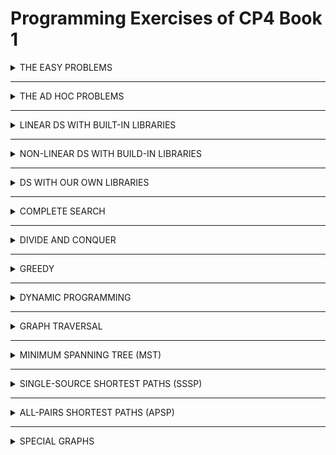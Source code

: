 # Programming Exercises of CP4 Book 1

<!-- ### THE EASY PROBLEMS -->
<details>
    <summary>THE EASY PROBLEMS</summary>

<details><summary>I/O + Sequences Only</summary>

1. Entry Level: Kattis - hello ✅
2. UVa 10071 - Back to High School
3. UVa 11614 - Etruscan Warriors
4. Kattis - r2
</details>
<details><summary>Repetition Only</summary>

1. Entry Level: Kattis - timeloop
2. UVa 01124 - Celebrity Jeopardy
3. UVa 11044 - Searching for Nessy
4. Kattis - different
</details>
<details><summary>Selection Only</summary>

1. Entry Level: Kattis - moscowdream
2. Kattis - isithalloween
3. Kattis - onechicken
4. Kattis - quadrant
</details>
<details><summary>Multiple Test Cases + Selection</summary>

1. Entry Level: Kattis - oddities
2. UVa 11172 - Relational Operators
3. UVa 12372 - Packing for Holiday
4. Kattis - helpaphd
</details>
<details><summary>Control Flow</summary>

1. Entry Level: Kattis - statistics
2. UVa 11764 - Jumping Mario
3. UVa 12279 - Emoogle Balance
4. Kattis - oddgnome
</details>
<details><summary>Function</summary>

1. Entry Level: Kattis - mia
2. UVa 10424 - Love Calculator
3. UVa 11332 - Summing Digits
4. Kattis - filip
</details>
<details><summary>1D Array Manipulation, Easier</summary>

1. Entry Level: Kattis - lostlineup
2. UVa 11679 - Sub-prime
3. UVa 12015 - Google is Feeling Lucky
4. Kattis - acm
</details>
<details><summary>Easy</summary>

1. Entry Level: Kattis - hissingmicrophone
2. UVa 12658 - Character Recognition
3. UVa 12696 - Cabin Baggage
4. Kattis - pokerhand
</details>
<details><summary>Still Easy</summary>

1. Entry Level: Kattis - bubbletea
2. UVa 11559 - Event Planning
3. UVa 11683 - Laser Sculpture
4. Kattis - bossbattle
</details>
<details><summary>Medium</summary>

1. Entry Level: Kattis - basicprogramming1
2. UVa 12157 - Tariff Plan
3. UVa 12643 - Tennis Rounds
4. Kattis - battlesimulation
</details>

</details>

<hr>
<!-- ### THE AD HOC PROBLEMS --> 
<details>
    <summary>THE AD HOC PROBLEMS</summary>

<details><summary>Game (Card)</summary>

1. Entry Level: UVa 10646 - What is the Card?
2. UVa 12247 - Jollo
3. Kattis - bela
4. Kattis - memorymatch
</details>
<details><summary>Game (Chess)</summary>

1. Entry Level: UVa 00278 - Chess
2. UVa 00696 - How Many Knights
3. Kattis - empleh
4. Kattis - helpme
</details>
<details><summary>Game (Others), Easier</summary>

1. Entry Level: UVa 10189 - Minesweeper
2. UVa 00947 - Master Mind Helper
3. Kattis - connectthedots
4. Kattis - gamerank
</details>
<details><summary>Interesting Real Life Problems, Harder</summary>

1. Entry Level: UVa 00706 - LC-Display  
2. UVa 11279 - Keyboard Comparison  
3. Kattis - creditcard  
4. Kattis - workout
</details>
<details><summary>Time, Easier</summary>

1. Entry Level: Kattis - marswindow  
2. UVa 00579 - Clock Hands  
3. UVa 12148 - Electricity  
4. Kattis - friday  
</details>
<details><summary>Time, Harder</summary>

1. Entry Level: Kattis - timezones  
2. UVa 10942 - Can of Beans  
3. UVa 11947 - Cancer or Scorpio  
4. Kattis - birthdayboy  
</details>
<details><summary>Roman Numerals</summary>

1. Entry Level: UVa 00759 - The Return of the Roman Empire
2. UVa 12397 - Roman Numerals
3. Kattis - rimski
4. Kattis - romanholidays
</details>
<details><summary>Cipher/Encode/Encrypt/Decode/Decrypt, Easier</summary>

1. Entry Level: UVa 13145 - Wuymul Wixcha
2. UVa 11278 - One-Handed Typist
3. UVa 12896 - Mobile SMS
4. Kattis - t9spelling
</details>
<details><summary>Cipher/Encode/Encrypt/Decode/Decrypt, Medium</summary>

1. Entry Level: Kattis - secretmessage
2. UVa 00245 - Uncompress
3. UVa 11787 - Numeral Hieroglyphs
4. Kattis - anewalphabet
</details>
<details><summary>Input Parsing (Iterative)</summary>

1. Entry Level: UVa 11878 - Homework Checker
2. UVa 00397 - Equation Elation
3. UVa 01200 - A DP Problem
4. Kattis - timebomb
</details>
<details><summary>Output Formatting, Easier</summary>

1. Entry Level: UVa 00488 - Triangle Wave
2. UVa 10500 - Robot maps
3. UVa 12364 - In Braille
4. Kattis - musicalnotation
</details>
<details><summary>Time Waster Problems, Easier</summary>

1. Entry Level: Kattis - asciiaddition
2. UVa 11638 - Temperature Monitoring
3. UVa 12608 - Garbage Collection
4. Kattis - pachydermpeanutpacking
</details>
<details><summary>Time Waster Problems, Harder</summary>

1. Entry Level: UVa 10188 - Automated Judge Script
2. UVa 00405 - Message Routing
3. Kattis - froggie
4. Kattis - windows
</details>
</details>

<hr>
<!-- ### LINEAR DS WITH BUILT-IN LIBRARIES -->
<details>
    <summary>LINEAR DS WITH BUILT-IN LIBRARIES</summary>
    
<details><summary>1D Array Manipulation, Medium</summary>

1. Entry Level: Kattis - jollyjumpers  
2. UVa 12150 - Pole Position  
3. UVa 12356 - Army Buddies  
4. Kattis - greedilyincreasing  
</details>
<details><summary>1D Array Manipulation, Harder</summary>

1. Entry Level: UVa 10978 - Let’s Play Magic  
2. UVa 11222 - Only I did it  
3. Kattis - mastermind  
4. Kattis - pivot  
</details>
<details><summary>2D Array Manipulation, Easier</summary>

1. Entry Level: Kattis - epigdanceo↵  
2. UVa 11581 - Grid Successors  
3. UVa 12667 - Last Blood  
4. Kattis - nineknights  
</details>
<details><summary>2D Array Manipulation, Harder</summary>

1. Entry Level: Kattis - 2048  
2. UVa 00466 - Mirror Mirror  
3. UVa 11360 - Have Fun with Matrices  
4. Kattis - flagquiz  
</details>
<details><summary>Sorting, Easier</summary>

1. Entry Level: Kattis - basicprogramming2  
2. UVa 12541 - Birthdates  
3. UVa 12709 - Falling Ants  
4. Kattis - mjehuric  
</details>
<details><summary>Sorting, Harder</summary>

1. Entry Level: Kattis - sortofsorting  
2. UVa 01610 - Party Games  
3. UVa 11321 - Sort Sort and Sort  
4. Kattis - dyslectionary  
</details>
<details><summary>Special Sorting Problems</summary>

1. Entry Level: UVa 11462 - Age Sort  
2. UVa 11495 - Bubbles and Buckets  
3. Kattis - bread  
4. Kattis - magicsequence  
</details>
<details><summary>Bit Manipulation</summary>

1. Entry Level: UVa 11933 - Splitting Numbers  
2. UVa 12571 - Brother & Sisters  
3. Kattis - deathstar  
4. Kattis - snapperhard  
</details>
<details><summary>Big Integer26</summary>

1. Entry Level: UVa 10925 - Krakovia  
2. UVa 10523 - Very Easy  
3. Kattis - primaryarithmetic  
4. Kattis - wizardofodds  
</details>
<details><summary>Stack</summary>

1. Entry Level: Kattis - evenup  
2. UVa 00514 - Rails  
3. UVa 01062 - Containers  
4. Kattis - restaurant  
</details>
<details><summary>Special Stack-based Problems</summary>

1. Entry Level: UVa 00551 - Nesting a Bunch of...  
2. UVa 00673 - Parentheses Balance  
3. Kattis - bungeebuilder  
4. Kattis - delimitersoup  
</details>
<details><summary>List/Queue/Deque</summary>

1. Entry Level: Kattis - joinstrings  
2. UVa 11988 - Broken Keyboard ...  
3. UVa 10172 - The Lonesome Cargo ...  
4. Kattis - teque  
</details>
</details>

<hr>
<!-- ### NON-LINEAR DS WITH BUILT-IN LIBRARIES -->
<details>
    <summary>NON-LINEAR DS WITH BUILD-IN LIBRARIES</summary>

<details><summary>Hash Table (set)</summary>

1. Entry Level: Kattis - cd  
2. UVa 10887 - Concatenation of ...  
3. UVa 12049 - Just Prune The List  
4. Kattis - greetingcard  
</details>
<details><summary>Hash Table (map), Easier</summary>

1. Entry Level: Kattis - recount  
2. UVa 00902 - Password Search  
3. UVa 11348 - Exhibition  
4. Kattis - competitivearcadebasketball  
</details>
<details><summary>Hash Table (map), Harder</summary>

1. Entry Level: Kattis - conversationlog  
2. UVa 00417 - Word Index  
3. UVa 10145 - Lock Manager  
4. Kattis - awkwardparty  
</details>
<details><summary>Balanced BST (set)</summary>

1. Entry Level: UVa 10815 - Andy’s First Dictionary  
2. UVa 11136 - Hoax or what  
3. Kattis - bst  
4. Kattis - compoundwords  
</details>
<details><summary>Balanced BST (map)</summary>

1. Entry Level: Kattis - doctorkattis  
2. UVa 10138 - CDVII  
3. UVa 11308 - Bankrupt Baker  
4. Kattis - administrativeproblems  
</details>
<details><summary>Order Statistics Tree</summary>

1. Entry Level: UVa 10909 - Lucky Number  
2. Kattis - babynames  
3. Kattis - continuousmedian  
4. Kattis - cookieselection  
</details>
</details>

<hr>
<!-- ### DS WITH OUR OWN LIBRARIES -->
<details>
    <summary>DS WITH OUR OWN LIBRARIES</summary>

<details><summary>Graph Data Structures Problems</summary>

1. Entry Level: UVa 11991 - Easy Problem from ...  
2. UVa 10895 - Matrix Transpose  
3. Kattis - abinitio  
4. Kattis - traveltheskies  
</details>
<details><summary>Union-Find Disjoint Sets</summary>

1. Entry Level: Kattis - unionfind  
2. UVa 01197 - The Suspects  
3. UVa 01329 - Corporative Network  
4. Kattis - control  
</details>
<details><summary>Tree-related Data Structures</summary>

1. Entry Level: Kattis - fenwick  
2. UVa 11402 - Ahoy, Pirates  
3. UVa 11423 - Cache Simulator  
4. Kattis - supercomputer  
</details>
</details>

<hr>
<!-- ### COMPLETE SEARCH -->
<details>
    <summary>COMPLETE SEARCH</summary>

<details><summary>Pre-calculate-able</summary>

1. Entry Level: UVa 00750 - 8 Queens Chess ...  
2. UVa 10128 - Queue  
3. Kattis - cardtrick2  
4. Kattis - sgcoin  
</details>
<details><summary>Iterative (Two Nested Loops)</summary>

1. Entry Level: Kattis - pet  
2. UVa 00592 - Island of Logic  
3. UVa 01588 - Kickdown  
4. Kattis - blackfriday  
</details>
<details><summary>Iterative (Three or More Nested Loops, Easier)</summary>

1. Entry Level: UVa 00441 - Lotto  
2. UVa 12515 - Movie Police  
3. Kattis - cudoviste  
4. Kattis - npuzzle  
</details>
<details><summary>Iterative (Three or More Nested Loops, Harder)</summary>

1. Entry Level: UVa 00386 - Perfect Cubes  
2. UVa 11236 - Grocery Store  
3. Kattis - calculatingdartscores  
4. Kattis - tautology  
</details>
<details><summary>Iterative (Permutation)</summary>

1. Entry Level: UVa 11742 - Social Constraints  
2. UVa 00234 - Switching Channels  
3. Kattis - dancerecital  
4. Kattis - dreamer  
</details>
<details><summary>Iterative (Combination)</summary>

1. Entry Level: UVa 00639 - Don’t Get Rooked  
2. UVa 11659 - Informants  
3. Kattis - geppetto  
4. Kattis - squaredeal  
</details>
<details><summary>Try All Possible Answer(s)</summary>

1. Entry Level: Kattis - flexible  
2. UVa 00188 - Perfect Hash  
3. UVa 00725 - Division  
4. Kattis - islands 
</details>
<details><summary>Mathematical Simulation (Complete Search), Easier</summary>

1. Entry Level: Kattis - easiest  
2. UVa 00382 - Perfection  
3. UVa 10346 - Peter’s Smoke  
4. Kattis - trollhunt  
</details>
<details><summary>Mathematical Simulation (Complete Search), Harder</summary>

1. Entry Level: UVa 00616 - Coconuts, Revisited  
2. UVa 11254 - Consecutive Integers  
3. Kattis - crackingrsa  
4. Kattis - falling  
</details>
<details><summary>Josephus Problem</summary>

1. Entry Level: UVa 00151 - Power Crisis  
2. UVa 11351 - Last Man Standing  
3. Kattis - eenymeeny  
4. Kattis - toys  
</details>
<details><summary>Recursive Backtracking (Easier)</summary>

1. Entry Level: UVa 10344 - 23 Out of 5  
2. UVa 12840 - The Archery Puzzle  
3. Kattis - goodmorning  
4. Kattis - paintings  
</details>
<details><summary>Recursive Backtracking (Harder)</summary>

1. Entry Level: UVa 00208 - Firetruck  
2. UVa 00307 - Sticks  
3. Kattis - dobra  
4. Kattis - pagelayout  
</details>
</details>

<hr>
<!-- ### DIVIDE AND CONQUER -->
<details>
    <summary>DIVIDE AND CONQUER</summary>

<details><summary>Binary Search</summary>

1. Entry Level: UVa 11057 - Exact Sum  
2. UVa 12965 - Angry Birds  
3. Kattis - firefly  
4. Kattis - outofsorts  
</details>
<details><summary>Bisection Method and BSTA (Easier)</summary>

1. Entry Level: Kattis - carefulascent  
2. UVa 12190 - Electric Bill  
3. UVa 13142 - Destroy the Moon ...  
4. Kattis - monk  
</details>
<details><summary>Ternary Search and Others</summary>

1. Entry Level: UVa 00183 - Bit Maps  
2. UVa 10385 - Duathlon  
3. Kattis - a1paper  
4. Kattis - ceiling  
</details>
</details>

<hr>
<!-- ### GREEDY -->
<details>
    <summary>GREEDY</summary>

<details><summary>Classical</summary>

1. Entry Level: UVa 10020 - Minimal Coverage  
2. UVa 11264 - Coin Collector  
3. Kattis - classrooms  
4. Kattis - squarepegs  
</details>
<details><summary>Involving Sorting (Or The Input Is Already Sorted), Easier</summary>

1. Entry Level: UVa 11369 - Shopaholic  
2. UVa 11900 - Boiled Eggs  
3. Kattis - icpcteamselection  
4. Kattis - shopaholic  
</details>
<details><summary>Involving Sorting (Or The Input Is Already Sorted), Harder</summary>

1. Entry Level: UVa 12673 - Football  
2. UVa 12834 - Extreme Terror  
3. Kattis - birds  
4. Kattis - delivery  
</details>
<details><summary>Involving Priority Queue</summary>

1. Entry Level: Kattis - ballotboxes  
2. UVa 10954 - Add All  
3. UVa 13177 - Orchestral scores  
4. Kattis - canvas  
</details>
<details><summary>Non Classical, Easier</summary>

1. Entry Level: UVa 10656 - Maximum Sum (II)  
2. UVa 11520 - Fill the Square  
3. Kattis - ants  
4. Kattis - bank  
</details>
<details><summary>Non Classical, Harder</summary>

1. Entry Level: UVa 11491 - Erasing and Winning  
2. UVa 11583 - Alien DNA  
3. Kattis - dvds  
4. Kattis - stockbroker  
</details>
</details>

<hr>
<!-- ### DYNAMIC PROGRAMMING -->
<details>
    <summary>DYNAMIC PROGRAMMING</summary>

<details><summary>Max 1D/2D Range Sum</summary>

1. Entry Level: UVa 10684 - The Jackpot  
2. UVa 10755 - Garbage Heap  
3. Kattis - commercials  
4. Kattis - prozor  
</details>
<details><summary>Longest Increasing Subsequence (LIS)</summary>

1. Entry Level: UVa 00481 - What Goes Up?  
2. UVa 10534 - Wavio Sequence  
3. Kattis - increasingsubsequence  
4. Kattis - trainsorting  
</details>
<details><summary>0-1 Knapsack (Subset-Sum)</summary>

1. Entry Level: UVa 10130 - SuperSale  
2. UVa 11566 - Let’s Yum Cha  
3. Kattis - knapsack  
4. Kattis - orders  
</details>
<details><summary>Coin-Change (CC)</summary>

1. Entry Level: UVa 00674 - Coin Change  
2. UVa 11259 - Coin Changing Again  
3. Kattis - canonical  
4. Kattis - exactchange2  
</details>
<details><summary>Traveling-Salesman-Problem (TSP)</summary>

1. Entry Level: Kattis - beepers  
2. UVa 00216 - Getting in Line  
3. UVa 11795 - Mega Man’s Mission  
4. Kattis - bustour  
</details>
</details>

<hr>
<!-- ### GRAPH TRAVERSAL -->
<details>
    <summary>GRAPH TRAVERSAL</summary>

<details><summary>Finding Connected Components</summary>

1. Entry Level: Kattis - wheresmyinternet  
2. UVa 00459 - Graph Connectivity  
3. UVa 11906 - Knight in a War Grid  
4. Kattis - dominoes2  
</details>
<details><summary>Flood Fill, Easier</summary>

1. Entry Level: UVa 00572 - Oil Deposits  
2. UVa 11953 - Battleships  
3. Kattis - amoebas  
4. Kattis - gold  
</details>
<details><summary>Flood Fill, Harder</summary>

1. Entry Level: UVa 11094 - Continents  
2. UVa 01103 - Ancient Messages  
3. Kattis - 10kindsofpeople  
4. Kattis - coast  
</details>
<details><summary>Topological Sort</summary>

1. Entry Level: Kattis - builddeps  
2. UVa 00200 - Rare Order  
3. UVa 11060 - Beverages  
4. Kattis - brexit  
</details>
<details><summary>Bipartite or Cycle Check</summary>

1. Entry Level: Kattis - runningmom  
2. UVa 10004 - Bicoloring  
3. UVa 10505 - Montesco vs Capuleto  
4. Kattis - hoppers  
</details>
<details><summary>Finding Articulation Points/Bridges</summary>

1. UVa 00315 - Network  
2. UVa 12363 - Hedge Mazes  
3. Kattis - birthday  
4. Kattis - intercept  
</details>
<details><summary>Finding Strongly Connected Components</summary>

1. Entry Level: UVa 11838 - Come and Go  
2. UVa 00247 - Calling Circles  
3. Kattis - cantinaofbabel  
4. Kattis - dominos  
</details>
<details><summary>Ad Hoc Graph Traversal</summary>

1. Entry Level: UVa 12376 - As Long as I Learn, I Live  
2. UVa 12442 - Forwarding Emails  
3. Kattis - faultyrobot  
4. Kattis - promotions  
</details>
</details>

<hr>
<!-- ### MINIMUM SPANNING TREE (MST) -->
<details>
    <summary>MINIMUM SPANNING TREE (MST)</summary>

<details><summary>Standard</summary>

1. Entry Level: Kattis - islandhopping  
2. UVa 11228 - Transportation ...  
3. UVa 11631 - Dark Roads  
4. Kattis - cats
</details>
<details><summary>Variants</summary>

1. Entry Level: UVa 10048 - Audiophobia  
2. UVa 01265 - Tour Belt  
3. Kattis - millionairemadness  
4. Kattis - muddyhike  
</details>
</details>

<hr>
<!-- ### SINGLE-SOURCE SHORTEST PATHS (SSSP) -->
<details>
    <summary>SINGLE-SOURCE SHORTEST PATHS (SSSP)</summary>

<details><summary>On Unweighted Graph: BFS, Easier</summary>

1. Entry Level: UVa 00336 - A Node Too Far  
2. UVa 10653 - Bombs; NO they ...  
3. Kattis - buttonbashing  
4. Kattis - grid  
</details>
<details><summary>On Unweighted Graph: BFS, Harder</summary>

1. Entry Level: Kattis - lost  
2. UVa 11352 - Crazy King  
3. UVa 12826 - Incomplete Chessboard  
4. Kattis - mallmania  
</details>
<details><summary>Knight Moves</summary>

1. Entry Level: UVa 00439 - Knight Moves  
2. UVa 10426 - Knights’ Nightmare  
3. Kattis - grasshopper  
4. Kattis - knightjump  
</details>
<details><summary>On Weighted Graph: Dijkstra’s, Easier</summary>

1. Entry Level: Kattis - shortestpath1  
2. UVa 01112 - Mice and Maze  
3. UVa 10986 - Sending email  
4. Kattis - flowerytrails  
</details>
<details><summary>On Weighted Graph: Dijkstra’s, Harder</summary>

1. Entry Level: Kattis - visualgo  
2. UVa 00589 - Pushing Boxes  
3. UVa 12047 - Highest Paid Toll  
4. Kattis - blockcrusher  
</details>
<details><summary>On Small Graph (with Negative Cycle): Bellman-Ford</summary>

1. Entry Level: UVa 00558 - Wormholes  
2. UVa 10449 - Trac  
3. Kattis - hauntedgraveyard  
4. Kattis - xyzzy  
</details>
</details>

<hr>
<!-- ### ALL-PAIRS SHORTEST PATHS (APSP) -->
<details>
    <summary>ALL-PAIRS SHORTEST PATHS (APSP)</summary>

<details><summary>Floyd-Warshall Standard Application</summary>

1. Entry Level: UVa 00821 - Page Hopping  
2. UVa 10354 - Avoiding Your Boss  
3. Kattis - allpairspath  
4. Kattis - importspaghetti  
</details>
<details><summary>Variants</summary>

1. Entry Level: UVa 01056 - Degrees of ...  
2. UVa 10342 - Always Late  
3. Kattis - arbitrage  
4. Kattis - kastenlauf  
</details>
</details>

<hr>
<!-- ### SPECIAL GRAPHS -->
<details>
    <summary>SPECIAL GRAPHS</summary>

<details><summary>Shortest/Longest Paths on DAG</summary>

1. Entry Level: Kattis - mravi  
2. UVa 00452 - Project Scheduling  
3. UVa 10259 - Hippity Hopscotch  
4. Kattis - 246greaaat  
</details>
<details><summary>DP, Counting Paths in DAG, Easier</summary>

1. Entry Level: UVa 00825 - Walking on the Safe Side  
2. UVa 11957 - Checkers  
3. Kattis - robotsonagrid  
4. Kattis - runningsteps  
</details>
<details><summary>Converting General Graph to DAG</summary>

1. Entry Level: UVa 00590 - Always on the Run  
2. UVa 12875 - Concert Tour  
3. Kattis - cardmagic  
4. Kattis - maximizingwinnings  
</details>
<details><summary>Tree</summary>

1. Entry Level: UVa 00536 - Tree Recovery  
2. UVa 12347 - Binary Search Tree  
3. Kattis - adjoin  
4. Kattis - flight  
</details>
</details>

